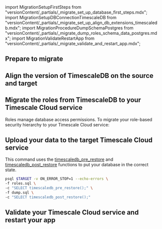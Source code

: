 import MigrationSetupFirstSteps from "versionContent/_partials/_migrate_set_up_database_first_steps.mdx";
import MigrationSetupDBConnectionTimescaleDB from "versionContent/_partials/_migrate_set_up_align_db_extensions_timescaledb.mdx";
import MigrationProcedureDumpSchemaPostgres from "versionContent/_partials/_migrate_dump_roles_schema_data_postgres.mdx";
import MigrationValidateRestartApp from "versionContent/_partials/_migrate_validate_and_restart_app.mdx";

## Prepare to migrate
<Procedure>

<MigrationSetupFirstSteps />

</Procedure>

## Align the version of TimescaleDB on the source and target
<Procedure>

<MigrationSetupDBConnectionTimescaleDB />

</Procedure>

## Migrate the roles from TimescaleDB to your Timescale Cloud service

Roles manage database access permissions. To migrate your role-based security hierarchy to your Timescale Cloud service:
<Procedure>

<MigrationProcedureDumpSchemaPostgres />

</Procedure>

## Upload your data to the target Timescale Cloud service

This command uses the [timescaledb_pre_restore] and [timescaledb_post_restore] functions to put your database in the
correct state.

 ```bash
 psql $TARGET -v ON_ERROR_STOP=1 --echo-errors \
 -f roles.sql \
 -c "SELECT timescaledb_pre_restore();" \
 -f dump.sql \
 -c "SELECT timescaledb_post_restore();"
 ```

## Validate your Timescale Cloud service and restart your app
<Procedure>

<MigrationValidateRestartApp />

</Procedure>

[timescaledb_pre_restore]: /api/:currentVersion:/administration/#timescaledb_post_restore
[timescaledb_post_restore]: /api/:currentVersion:/administration/#timescaledb_post_restore
